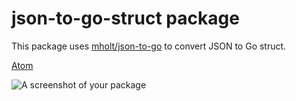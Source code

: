 # json-to-go-struct package

This package uses [mholt/json-to-go](https://github.com/mholt/json-to-go) to convert JSON to Go struct.

[Atom](https://atom.io/packages/json-to-go-struct)

![A screenshot of your package](https://github.com/bardiakeyvani/json-to-go-struct/blob/master/json-to-go-struct.gif)

